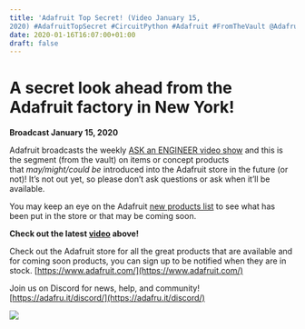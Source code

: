 ```yaml
---
title: 'Adafruit Top Secret! (Video January 15,
2020) #AdafruitTopSecret #CircuitPython #Adafruit #FromTheVault @Adafruit'
date: 2020-01-16T16:07:00+01:00
draft: false
---
```


A secret look ahead from the Adafruit factory in New York!
==========================================================

**Broadcast January 15, 2020**

Adafruit broadcasts the weekly [ASK an ENGINEER video show](https://www.adafruit.com/ask) and this is the segment (from the vault) on items or concept products that _may/might/could be_ introduced into the Adafruit store in the future (or not)! It’s not out yet, so please don’t ask questions or ask when it’ll be available.

You may keep an eye on the Adafruit [new products list](https://www.adafruit.com/new) to see what has been put in the store or that may be coming soon.

**Check out the latest [video](https://youtu.be/_F_knIUNp0o) above!**

Check out the Adafruit store for all the great products that are available and for coming soon products, you can sign up to be notified when they are in stock. [https://www.adafruit.com/](https://www.adafruit.com/)

Join us on Discord for news, help, and community!  
[https://adafru.it/discord/](https://adafru.it/discord/)

![](https://cdn-blog.adafruit.com/uploads/2020/01/testing-out-the-tensorflow-micro-1-600x338.jpg)